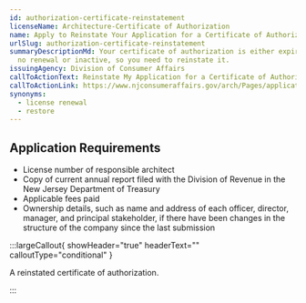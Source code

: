 ```yaml
---
id: authorization-certificate-reinstatement
licenseName: Architecture-Certificate of Authorization
name: Apply to Reinstate Your Application for a Certificate of Authorization
urlSlug: authorization-certificate-reinstatement
summaryDescriptionMd: Your certificate of authorization is either expired with
  no renewal or inactive, so you need to reinstate it.
issuingAgency: Division of Consumer Affairs
callToActionText: Reinstate My Application for a Certificate of Authorization
callToActionLink: https://www.njconsumeraffairs.gov/arch/Pages/applications.aspx
synonyms:
  - license renewal
  - restore
---
```


## Application Requirements

- License number of responsible architect
- Copy of current annual report filed with the Division of Revenue in the New Jersey Department of Treasury
- Applicable fees paid
- Ownership details, such as name and address of each officer, director, manager, and principal stakeholder, if there have been changes in the structure of the company since the last submission

:::largeCallout{ showHeader="true" headerText="" calloutType="conditional" }

A reinstated certificate of authorization.

:::
